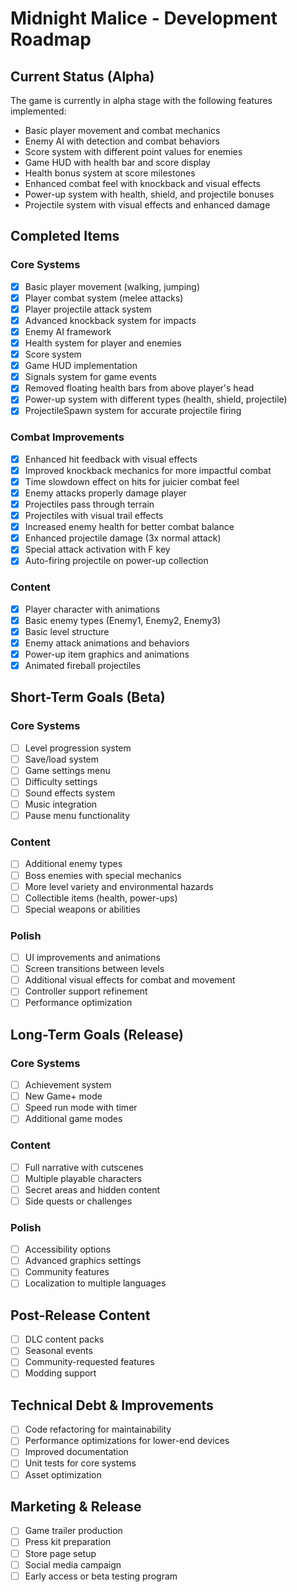 # Midnight Malice - Development Roadmap

## Current Status (Alpha)

The game is currently in alpha stage with the following features implemented:

- Basic player movement and combat mechanics
- Enemy AI with detection and combat behaviors
- Score system with different point values for enemies
- Game HUD with health bar and score display
- Health bonus system at score milestones
- Enhanced combat feel with knockback and visual effects
- Power-up system with health, shield, and projectile bonuses
- Projectile system with visual effects and enhanced damage

## Completed Items

### Core Systems
- [x] Basic player movement (walking, jumping)
- [x] Player combat system (melee attacks)
- [x] Player projectile attack system
- [x] Advanced knockback system for impacts
- [x] Enemy AI framework
- [x] Health system for player and enemies
- [x] Score system
- [x] Game HUD implementation
- [x] Signals system for game events
- [x] Removed floating health bars from above player's head
- [x] Power-up system with different types (health, shield, projectile)
- [x] ProjectileSpawn system for accurate projectile firing

### Combat Improvements
- [x] Enhanced hit feedback with visual effects
- [x] Improved knockback mechanics for more impactful combat
- [x] Time slowdown effect on hits for juicier combat feel
- [x] Enemy attacks properly damage player
- [x] Projectiles pass through terrain
- [x] Projectiles with visual trail effects
- [x] Increased enemy health for better combat balance
- [x] Enhanced projectile damage (3x normal attack)
- [x] Special attack activation with F key
- [x] Auto-firing projectile on power-up collection

### Content
- [x] Player character with animations
- [x] Basic enemy types (Enemy1, Enemy2, Enemy3)
- [x] Basic level structure
- [x] Enemy attack animations and behaviors
- [x] Power-up item graphics and animations
- [x] Animated fireball projectiles

## Short-Term Goals (Beta)

### Core Systems
- [ ] Level progression system
- [ ] Save/load system
- [ ] Game settings menu
- [ ] Difficulty settings
- [ ] Sound effects system
- [ ] Music integration
- [ ] Pause menu functionality

### Content
- [ ] Additional enemy types
- [ ] Boss enemies with special mechanics
- [ ] More level variety and environmental hazards
- [ ] Collectible items (health, power-ups)
- [ ] Special weapons or abilities

### Polish
- [ ] UI improvements and animations
- [ ] Screen transitions between levels
- [ ] Additional visual effects for combat and movement
- [ ] Controller support refinement
- [ ] Performance optimization

## Long-Term Goals (Release)

### Core Systems
- [ ] Achievement system
- [ ] New Game+ mode
- [ ] Speed run mode with timer
- [ ] Additional game modes

### Content
- [ ] Full narrative with cutscenes
- [ ] Multiple playable characters
- [ ] Secret areas and hidden content
- [ ] Side quests or challenges

### Polish
- [ ] Accessibility options
- [ ] Advanced graphics settings
- [ ] Community features
- [ ] Localization to multiple languages

## Post-Release Content

- [ ] DLC content packs
- [ ] Seasonal events
- [ ] Community-requested features
- [ ] Modding support

## Technical Debt & Improvements

- [ ] Code refactoring for maintainability
- [ ] Performance optimizations for lower-end devices
- [ ] Improved documentation
- [ ] Unit tests for core systems
- [ ] Asset optimization

## Marketing & Release

- [ ] Game trailer production
- [ ] Press kit preparation
- [ ] Store page setup
- [ ] Social media campaign
- [ ] Early access or beta testing program 